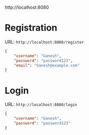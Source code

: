 http://localhost:8080

# Registration  
URL: `http://localhost:8080/register`  
```json
{
    "username": "Ganesh",
    "password": "password123",
    "email": "Ganesh@example.com"
}
```  

# Login  
URL: `http://localhost:8080/login`  
```json
{
    "username": "Ganesh",
    "password": "password123"
}
```  
